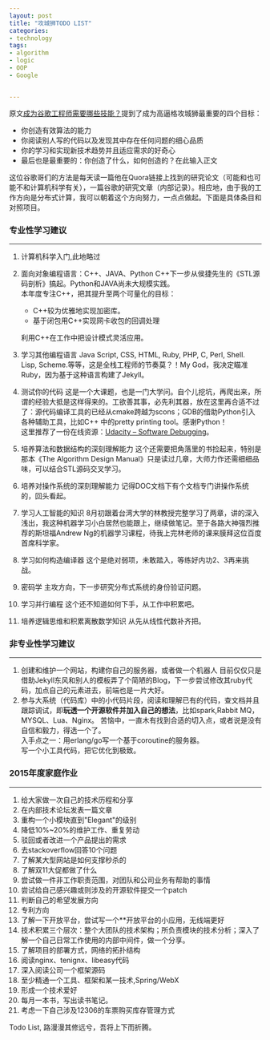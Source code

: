 ```yaml
---
layout: post
title: "攻城狮TODO LIST"
categories:
- technology 
tags:
- algorithm
- logic
- OOP
- Google


---
```

  
原文[成为谷歌工程师需要哪些技能？](http://blog.jobbole.com/79736/)提到了成为高逼格攻城狮最重要的四个目标：

 - 你创造有效算法的能力
 - 你阅读别人写的代码以及发现其中存在任何问题的细心品质
 - 你的学习和实现新技术趋势并且适应需求的好奇心
 - 最后也是最重要的：你创造了什么，如何创造的？在此输入正文

这位谷歌哥们的方法是每天读一篇他在Quora链接上找到的研究论文（可能和也可能不和计算机科学有关），一篇谷歌的研究文章（内部记录）。相应地，由于我的工作方向是分布式计算，我可以朝着这个方向努力，一点点做起。下面是具体条目和对照项目。       

### 专业性学习建议
---

 1. 计算机科学入门,此地略过
 2. 面向对象编程语言：C++、JAVA、Python
    C++下一步从侯捷先生的《STL源码剖析》搞起。Python和JAVA尚未大规模实践。  
    本年度专注C++，把其提升至两个可量化的目标：  
       
    * C++较为优雅地实现加密库。
    * 基于闭包用C++实现网卡收包的回调处理
	
    利用C++在工作中把设计模式灵活应用。  
 3. 学习其他编程语言
    Java Script, CSS, HTML, Ruby, PHP, C, Perl, Shell. Lisp, Scheme.等等，这是全栈工程师的节奏莫？！My God，我决定瞄准Ruby，因为基于这种语言构建了Jekyll。
 4. 测试你的代码
    这是一个大课题，也是一门大学问。自个儿挖坑，再爬出来，所谓的经验大抵是这样得来的。工欲善其事，必先利其器，放在这里再合适不过了：源代码编译工具的已经从cmake跨越为scons；GDB的借助Python引入各种辅助工具，比如C++ 中的pretty printing tool。感谢Python！  
    这里推荐了一份在线资源：[Udacity – Software Debugging](https://www.udacity.com/course/software-debugging--cs259)。
 5. 培养算法和数据结构的深刻理解能力
    这个还需要把角落里的书捡起来，特别是那本《The Algorithm Design Manual》只是读过几章，大师力作还需细细品味，可以结合STL源码交叉学习。
 7. 培养对操作系统的深刻理解能力
    记得DOC文档下有个文档专门讲操作系统的，回头看起。
 9. 学习人工智能的知识
    8月初跟着台湾大学的林教授完整学习了两章，讲的深入浅出，我这种机器学习小白居然也能跟上，继续做笔记。至于各路大神强烈推荐的斯坦福Andrew Ng的机器学习课程，待我上完林老师的课来膜拜这位百度首席科学家。
 11. 学习如何构造编译器
    这个是绝对弱项，未敢踏入，等练好内功2、3再来挑战。
 13. 密码学
    主攻方向，下一步研究分布式系统的身份验证问题。
 15. 学习并行编程
    这个还不知道如何下手，从工作中积累吧。
 17. 培养逻辑思维和积累离散数学知识
    从先从线性代数补齐把。      
     

### 非专业性学习建议       
---  

 1. 创建和维护一个网站，构建你自己的服务器，或者做一个机器人
    目前仅仅只是借助Jekyll东风和别人的模板弄了个简陋的Blog，下一步尝试修改其ruby代码，加点自己的元素进去，前端也是一片大好。
 2. 参与大系统（代码库）中的小代码片段，阅读和理解已有的代码，查文档并且跟踪调试，即**玩透一个开源软件并加入自己的想法**，比如spark,Rabbit MQ，MYSQL、Lua、Nginx。
    苦恼中，一直木有找到合适的切入点，或者说是没有自信和毅力，得选一个了。  
    入手点之一：用erlang/go写一个基于coroutine的服务器。  
    写一个小工具代码，把它优化到极致。       


### 2015年度家庭作业   
---  

 1. 给大家做一次自己的技术历程和分享
 2. 在内部技术论坛发表一篇文章
 3. 重构一个小模块直到"Elegant"的级别
 4. 降低10%~20%的维护工作、重复劳动
 5. 驳回或者改进一个产品提出的需求
 6. 去stackoverflow回答10个问题
 7. 了解某大型网站是如何支撑秒杀的
 8. 了解双11大促都做了什么
 9. 尝试做一件非工作职责范围，对团队和公司业务有帮助的事情
 10. 尝试给自己感兴趣或则涉及的开源软件提交一个patch
 11. 判断自己的希望发展方向
 12. 专利方向
 13. 了解一下开放平台，尝试写一个**开放平台的小应用，无线端更好
 14. 技术积累三个层次：整个大团队的技术架构；所负责模块的技术分析；深入了解一个自己日常工作使用的内部中间件，做一个分享。
 15. 了解项目的部署方式，网络的拓扑结构
 15. 阅读nginx、tenignx、libeasy代码
 16. 深入阅读公司一个框架源码
 17. 至少精通一个工具、框架和某一技术,Spring/WebX
 18. 形成一个技术爱好
 19. 每月一本书，写出读书笔记。
 20. 考虑一下自己涉及12306的车票购买库存管理方式


Todo List, 路漫漫其修远兮，吾将上下而折腾。